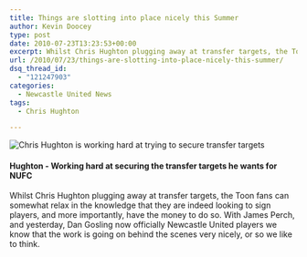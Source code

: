 ```yaml
---
title: Things are slotting into place nicely this Summer
author: Kevin Doocey
type: post
date: 2010-07-23T13:23:53+00:00
excerpt: Whilst Chris Hughton plugging away at transfer targets, the Toon fans can somewhat relax in the knowledge that they are indeed looking to sign players..
url: /2010/07/23/things-are-slotting-into-place-nicely-this-summer/
dsq_thread_id:
  - "121247903"
categories:
  - Newcastle United News
tags:
  - Chris Hughton

---
```

![Chris Hughton is working hard at trying to secure transfer targets](https://static.guim.co.uk/sys-images/Football/Pix/pictures/2009/11/5/1257445093217/chris-hughton-001.jpg)

#### Hughton - Working hard at securing the transfer targets he wants for NUFC

Whilst Chris Hughton plugging away at transfer targets, the Toon fans can somewhat relax in the knowledge that they are indeed looking to sign players, and more importantly, have the money to do so. With James Perch, and yesterday, Dan Gosling now officially Newcastle United players we know that the work is going on behind the scenes very nicely, or so we like to think.

